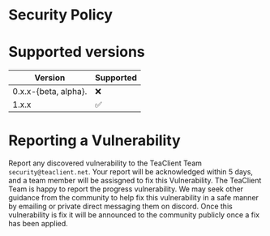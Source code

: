 # Security Policy

# Supported versions

| Version | Supported          |
| ------- | ------------------ |
| 0.x.x-{beta, alpha}.  | :x:              |
| 1.x.x   | :white_check_mark: |


# Reporting a Vulnerability

Report any discovered vulnerability to the TeaClient Team `security@teaclient.net`. Your report will be acknowledged within 5 days, and a team member will be assisgned to fix this Vulnerability. The TeaClient Team is happy to report the progress vulnerability. We may seek other guidance from the community to help fix this vulnerability in a safe manner by emailing or private direct messaging them on discord. Once this vulnerability is fix it will be announced to the community publicly once a fix has been applied.